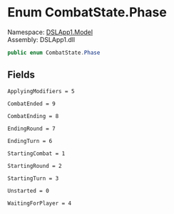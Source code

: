 # <a id="DSLApp1_Model_CombatState_Phase"></a> Enum CombatState.Phase

Namespace: [DSLApp1.Model](DSLApp1.Model.md)  
Assembly: DSLApp1.dll  

```csharp
public enum CombatState.Phase
```

## Fields

`ApplyingModifiers = 5` 

`CombatEnded = 9` 

`CombatEnding = 8` 

`EndingRound = 7` 

`EndingTurn = 6` 

`StartingCombat = 1` 

`StartingRound = 2` 

`StartingTurn = 3` 

`Unstarted = 0` 

`WaitingForPlayer = 4` 

